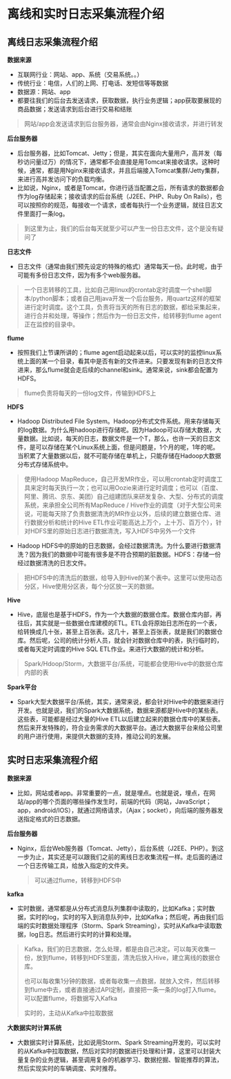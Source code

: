 # 离线和实时日志采集流程介绍

## 离线日志采集流程介绍

**数据来源**

- 互联网行业：网站、app、系统（交易系统。。）
- 传统行业：电信，人们的上网、打电话、发短信等等数据
- 数据源：网站、app
- 都要往我们的后台去发送请求，获取数据，执行业务逻辑；app获取要展现的商品数据；发送请求到后台进行交易和结账

>  网站/app会发送请求到后台服务器，通常会由Nginx接收请求，并进行转发

**后台服务器**

- 后台服务器，比如Tomcat、Jetty；但是，其实在面向大量用户，高并发（每秒访问量过万）的情况下，通常都不会直接是用Tomcat来接收请求。这种时候，通常，都是用Nginx来接收请求，并且后端接入Tomcat集群/Jetty集群，来进行高并发访问下的负载均衡。
- 比如说，Nginx，或者是Tomcat，你进行适当配置之后，所有请求的数据都会作为log存储起来；接收请求的后台系统（J2EE、PHP、Ruby On Rails），也可以按照你的规范，每接收一个请求，或者每执行一个业务逻辑，就往日志文件里面打一条log。

> 到这里为止，我们的后台每天就至少可以产生一份日志文件，这个是没有疑问了

**日志文件**

- 日志文件（通常由我们预先设定的特殊的格式）通常每天一份。此时呢，由于可能有多份日志文件，因为有多个web服务器。

> 一个日志转移的工具，比如自己用linux的crontab定时调度一个shell脚本/python脚本；或者自己用java开发一个后台服务，用quartz这样的框架进行定时调度。这个工具，负责将当天的所有日志的数据，都给采集起来，进行合并和处理，等操作；然后作为一份日志文件，给转移到flume agent正在监控的目录中。

**flume**

- 按照我们上节课所讲的；flume agent启动起来以后，可以实时的监控linux系统上面的某一个目录，看其中是否有新的文件进来。只要发现有新的日志文件进来，那么flume就会走后续的channel和sink。通常来说，sink都会配置为HDFS。

> flume负责将每天的一份log文件，传输到HDFS上

**HDFS**

- Hadoop Distributed File System。Hadoop分布式文件系统。用来存储每天的log数据。为什么用hadoop进行存储呢。因为Hadoop可以存储大数据，大量数据。比如说，每天的日志，数据文件是一个T，那么，也许一天的日志文件，是可以存储在某个Linux系统上面，但是问题是，1个月的呢，1年的呢。当积累了大量数据以后，就不可能存储在单机上，只能存储在Hadoop大数据分布式存储系统中。

> 使用Hadoop MapReduce，自己开发MR作业，可以用crontab定时调度工具来定时每天执行一次；也可以用Oozie来进行定时调度；也可以（百度、阿里、腾讯、京东、美团）自己组建团队来研发复杂、大型、分布式的调度系统，来承担全公司所有MapReduce / Hive作业的调度（对于大型公司来说，可能每天除了负责数据清洗的MR作业以外，后续的建立数据仓库、进行数据分析和统计的Hive ETL作业可能高达上万个，上十万、百万个），针对HDFS里的原始日志进行数据清洗，写入HDFS中另外一个文件

- Hadoop HDFS中的原始的日志数据，会经过数据清洗。为什么要进行数据清洗？因为我们的数据中可能有很多是不符合预期的脏数据。HDFS：存储一份经过数据清洗的日志文件。

> 把HDFS中的清洗后的数据，给导入到Hive的某个表中。这里可以使用动态分区，Hive使用分区表，每个分区放一天的数据。

**Hive**

- Hive，底层也是基于HDFS，作为一个大数据的数据仓库。数据仓库内部，再往后，其实就是一些数据仓库建模的ETL。ETL会将原始日志所在的一个表，给转换成几十张，甚至上百张表。这几十，甚至上百张表，就是我们的数据仓库。然后呢，公司的统计分析人员，就会针对数据仓库中的表，执行临时的，或者每天定时调度的Hive SQL ETL作业。来进行大数据的统计和分析。

> Spark/Hdoop/Storm，大数据平台/系统，可能都会使用Hive中的数据仓库内部的表

**Spark平台**

- Spark大型大数据平台/系统，其实，通常来说，都会针对Hive中的数据来进行开发。也就是说，我们的Spark大数据系统，数据来源都是Hive中的某些表。这些表，可能都是经过大量的Hive ETL以后建立起来的数据仓库中的某些表。然后来开发特殊的，符合业务需求的大数据平台。通过大数据平台来给公司里的用户进行使用，来提供大数据的支持，推动公司的发展。

## 实时日志采集流程介绍

**数据来源**

- 比如，网站或者app。非常重要的一点，就是埋点。也就是说，埋点，在网站/app的哪个页面的哪些操作发生时，前端的代码（网站，JavaScript；app，android/IOS），就通过网络请求，（Ajax；socket），向后端的服务器发送指定格式的日志数据。

**后台服务器**

- Nginx，后台Web服务器（Tomcat、Jetty），后台系统（J2EE、PHP）。到这一步为止，其实还是可以跟我们之前的离线日志收集流程一样。走后面的通过一个日志传输工具，给放入指定的文件夹。

  > 可以通过flume，转移到HDFS中

**kafka**

- 实时数据，通常都是从分布式消息队列集群中读取的，比如Kafka；实时数据，实时的log，实时的写入到消息队列中，比如Kafka；然后呢，再由我们后端的实时数据处理程序（Storm、Spark Streaming），实时从Kafka中读取数据，log日志。然后进行实时的计算和处理。

> Kafka，我们的日志数据，怎么处理，都是由自己决定。可以每天收集一份，放到flume，转移到HDFS里面，清洗后放入Hive，建立离线的数据仓库。
>
> 也可以每收集1分钟的数据，或者每收集一点数据，就放入文件，然后转移到flume中去，或者直接通过API定制，直接把一条一条的log打入flume。可以配置flume，将数据写入Kafka
>
> 实时的，主动从Kafka中拉取数据

**大数据实时计算系统**

- 大数据实时计算系统，比如说用Storm、Spark Streaming开发的，可以实时的从Kafka中拉取数据，然后对实时的数据进行处理和计算，这里可以封装大量复杂的业务逻辑，甚至调用复杂的机器学习、数据挖掘、智能推荐的算法，然后实现实时的车辆调度、实时推荐。